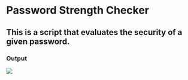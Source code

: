 <h1>Password Strength Checker</h1>

<h2>This is a script that evaluates the security of a given password.</h2>

<h3>Output</h3>
<img src="https://raw.githubusercontent.com/CodingPawn/password-strength-checker/main/sample.jpg">
